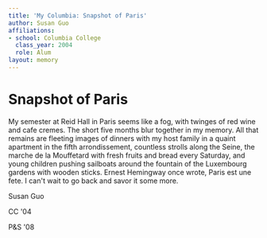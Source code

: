 ```yaml
---
title: 'My Columbia: Snapshot of Paris'
author: Susan Guo
affiliations:
- school: Columbia College
  class_year: 2004
  role: Alum
layout: memory
---
```


# Snapshot of Paris

My semester at Reid Hall in Paris seems like a fog, with twinges of red wine and cafe cremes.  The short five months blur together in my memory.  All that remains are fleeting images of dinners with my host family in a quaint apartment in the fifth arrondissement, countless strolls along the Seine, the marche de la Mouffetard with fresh fruits and bread every Saturday, and young children pushing sailboats around the fountain of the Luxembourg gardens with wooden sticks.  Ernest Hemingway once wrote, Paris est une fete.  I can't wait to go back and savor it some more.

Susan Guo

CC '04

P&S '08
